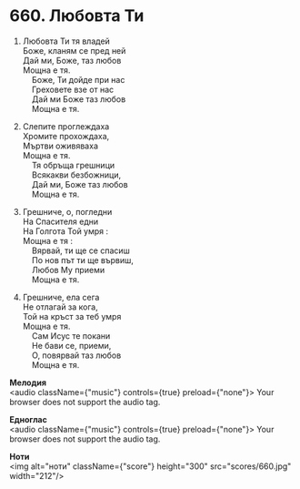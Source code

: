 # 660. Любовта Ти  

1. Любовта Ти тя владей  
Боже, кланям се пред ней  
Дай ми, Боже, таз любов  
Мощна е тя.  
    Боже, Ти дойде при нас  
    Греховете взе от нас  
    Дай ми Боже таз любов  
    Мощна е тя.  

2. Слепите проглеждаха  
Хромите прохождаха,  
Мъртви оживяваха  
Мощна е тя.  
    Тя обръща грешници  
    Всякакви безбожници,  
    Дай ми, Боже таз любов  
    Мощна е тя.  

3. Грешниче, о, погледни  
На Спасителя едни  
На Голгота Той умря :  
Мощна е тя :  
    Вярвай, ти ще се спасиш  
    По нов път ти ще вървиш,  
    Любов Му приеми  
    Мощна е тя.  

4. Грешниче, ела сега  
Не отлагай за кога,  
Той на кръст за теб умря  
Мощна е тя.  
    Сам Исус те покани  
    Не бави се, приеми,  
    О, повярвай таз любов  
    Мощна е тя.  

__Мелодия__  
<audio className={"music"} controls={true} preload={"none"}><source src="mp3/660.mp3" type="audio/mpeg"/>
Your browser does not support the audio tag.
</audio>  

__Едноглас__  
<audio className={"music"} controls={true} preload={"none"}><source src="transp/660.mp3" type="audio/mpeg"/>
Your browser does not support the audio tag.
</audio>  

__Ноти__  
<img alt="ноти" className={"score"} height="300" src="scores/660.jpg" width="212"/>
